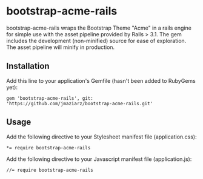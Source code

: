 # bootstrap-acme-rails

bootstrap-acme-rails wraps the Bootstrap Theme "Acme" in a rails engine for simple use with the asset
pipeline provided by Rails > 3.1. The gem includes the development (non-minified) source for ease of
exploration. The asset pipeline will minify in production.

## Installation

Add this line to your application's Gemfile (hasn't been added to RubyGems yet):

    gem 'bootstrap-acme-rails', git: 'https://github.com/jmaziarz/bootstrap-acme-rails.git'

## Usage

Add the following directive to your Stylesheet manifest file (application.css):

    *= require bootstrap-acme-rails

Add the following directive to your Javascript manifest file (application.js):

    //= require bootstrap-acme-rails
